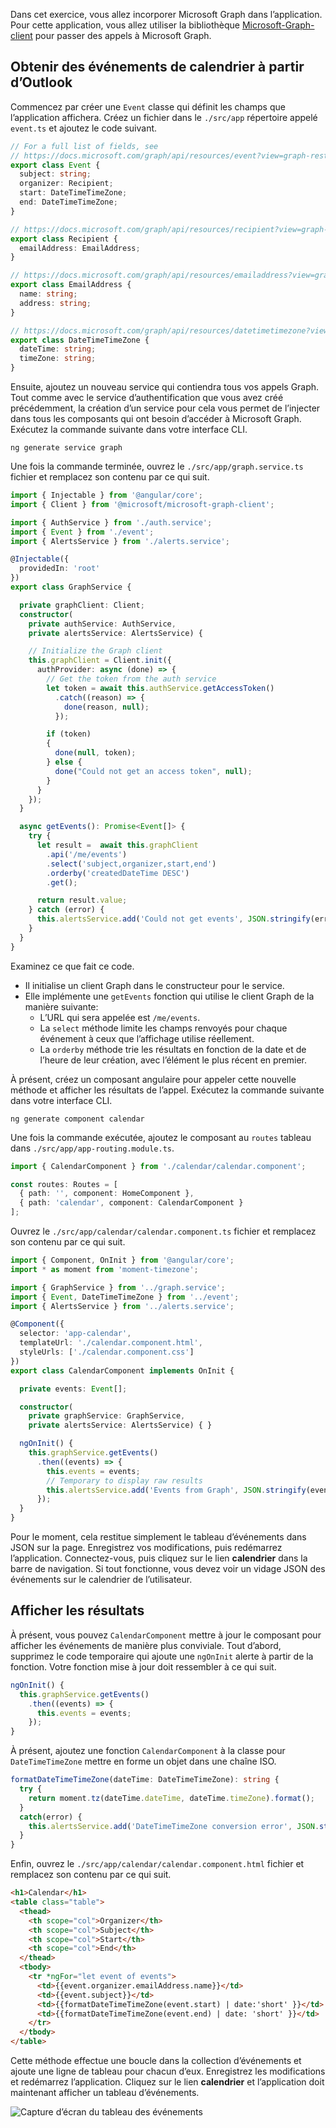 <!-- markdownlint-disable MD002 MD041 -->

Dans cet exercice, vous allez incorporer Microsoft Graph dans l’application. Pour cette application, vous allez utiliser la bibliothèque [Microsoft-Graph-client](https://github.com/microsoftgraph/msgraph-sdk-javascript) pour passer des appels à Microsoft Graph.

## <a name="get-calendar-events-from-outlook"></a>Obtenir des événements de calendrier à partir d’Outlook

Commencez par créer une `Event` classe qui définit les champs que l’application affichera. Créez un fichier dans le `./src/app` répertoire appelé `event.ts` et ajoutez le code suivant.

```TypeScript
// For a full list of fields, see
// https://docs.microsoft.com/graph/api/resources/event?view=graph-rest-1.0
export class Event {
  subject: string;
  organizer: Recipient;
  start: DateTimeTimeZone;
  end: DateTimeTimeZone;
}

// https://docs.microsoft.com/graph/api/resources/recipient?view=graph-rest-1.0
export class Recipient {
  emailAddress: EmailAddress;
}

// https://docs.microsoft.com/graph/api/resources/emailaddress?view=graph-rest-1.0
export class EmailAddress {
  name: string;
  address: string;
}

// https://docs.microsoft.com/graph/api/resources/datetimetimezone?view=graph-rest-1.0
export class DateTimeTimeZone {
  dateTime: string;
  timeZone: string;
}
```

Ensuite, ajoutez un nouveau service qui contiendra tous vos appels Graph. Tout comme avec le service d’authentification que vous avez créé précédemment, la création d’un service pour cela vous permet de l’injecter dans tous les composants qui ont besoin d’accéder à Microsoft Graph. Exécutez la commande suivante dans votre interface CLI.

```Shell
ng generate service graph
```

Une fois la commande terminée, ouvrez le `./src/app/graph.service.ts` fichier et remplacez son contenu par ce qui suit.

```TypeScript
import { Injectable } from '@angular/core';
import { Client } from '@microsoft/microsoft-graph-client';

import { AuthService } from './auth.service';
import { Event } from './event';
import { AlertsService } from './alerts.service';

@Injectable({
  providedIn: 'root'
})
export class GraphService {

  private graphClient: Client;
  constructor(
    private authService: AuthService,
    private alertsService: AlertsService) {

    // Initialize the Graph client
    this.graphClient = Client.init({
      authProvider: async (done) => {
        // Get the token from the auth service
        let token = await this.authService.getAccessToken()
          .catch((reason) => {
            done(reason, null);
          });

        if (token)
        {
          done(null, token);
        } else {
          done("Could not get an access token", null);
        }
      }
    });
  }

  async getEvents(): Promise<Event[]> {
    try {
      let result =  await this.graphClient
        .api('/me/events')
        .select('subject,organizer,start,end')
        .orderby('createdDateTime DESC')
        .get();

      return result.value;
    } catch (error) {
      this.alertsService.add('Could not get events', JSON.stringify(error, null, 2));
    }
  }
}
```

Examinez ce que fait ce code.

- Il initialise un client Graph dans le constructeur pour le service.
- Elle implémente une `getEvents` fonction qui utilise le client Graph de la manière suivante:
  - L’URL qui sera appelée est `/me/events`.
  - La `select` méthode limite les champs renvoyés pour chaque événement à ceux que l’affichage utilise réellement.
  - La `orderby` méthode trie les résultats en fonction de la date et de l’heure de leur création, avec l’élément le plus récent en premier.

À présent, créez un composant angulaire pour appeler cette nouvelle méthode et afficher les résultats de l’appel. Exécutez la commande suivante dans votre interface CLI.

```Shell
ng generate component calendar
```

Une fois la commande exécutée, ajoutez le composant au `routes` tableau dans `./src/app/app-routing.module.ts`.

```TypeScript
import { CalendarComponent } from './calendar/calendar.component';

const routes: Routes = [
  { path: '', component: HomeComponent },
  { path: 'calendar', component: CalendarComponent }
];
```

Ouvrez le `./src/app/calendar/calendar.component.ts` fichier et remplacez son contenu par ce qui suit.

```TypeScript
import { Component, OnInit } from '@angular/core';
import * as moment from 'moment-timezone';

import { GraphService } from '../graph.service';
import { Event, DateTimeTimeZone } from '../event';
import { AlertsService } from '../alerts.service';

@Component({
  selector: 'app-calendar',
  templateUrl: './calendar.component.html',
  styleUrls: ['./calendar.component.css']
})
export class CalendarComponent implements OnInit {

  private events: Event[];

  constructor(
    private graphService: GraphService,
    private alertsService: AlertsService) { }

  ngOnInit() {
    this.graphService.getEvents()
      .then((events) => {
        this.events = events;
        // Temporary to display raw results
        this.alertsService.add('Events from Graph', JSON.stringify(events, null, 2));
      });
  }
}
```

Pour le moment, cela restitue simplement le tableau d’événements dans JSON sur la page. Enregistrez vos modifications, puis redémarrez l’application. Connectez-vous, puis cliquez sur le lien **calendrier** dans la barre de navigation. Si tout fonctionne, vous devez voir un vidage JSON des événements sur le calendrier de l’utilisateur.

## <a name="display-the-results"></a>Afficher les résultats

À présent, vous pouvez `CalendarComponent` mettre à jour le composant pour afficher les événements de manière plus conviviale. Tout d’abord, supprimez le code temporaire qui ajoute une `ngOnInit` alerte à partir de la fonction. Votre fonction mise à jour doit ressembler à ce qui suit.

```TypeScript
ngOnInit() {
  this.graphService.getEvents()
    .then((events) => {
      this.events = events;
    });
}
```

À présent, ajoutez une fonction `CalendarComponent` à la classe pour `DateTimeTimeZone` mettre en forme un objet dans une chaîne ISO.

```TypeScript
formatDateTimeTimeZone(dateTime: DateTimeTimeZone): string {
  try {
    return moment.tz(dateTime.dateTime, dateTime.timeZone).format();
  }
  catch(error) {
    this.alertsService.add('DateTimeTimeZone conversion error', JSON.stringify(error));
  }
}
```

Enfin, ouvrez le `./src/app/calendar/calendar.component.html` fichier et remplacez son contenu par ce qui suit.

```html
<h1>Calendar</h1>
<table class="table">
  <thead>
    <th scope="col">Organizer</th>
    <th scope="col">Subject</th>
    <th scope="col">Start</th>
    <th scope="col">End</th>
  </thead>
  <tbody>
    <tr *ngFor="let event of events">
      <td>{{event.organizer.emailAddress.name}}</td>
      <td>{{event.subject}}</td>
      <td>{{formatDateTimeTimeZone(event.start) | date:'short' }}</td>
      <td>{{formatDateTimeTimeZone(event.end) | date: 'short' }}</td>
    </tr>
  </tbody>
</table>
```

Cette méthode effectue une boucle dans la collection d’événements et ajoute une ligne de tableau pour chacun d’eux. Enregistrez les modifications et redémarrez l’application. Cliquez sur le lien **calendrier** et l’application doit maintenant afficher un tableau d’événements.

![Capture d’écran du tableau des événements](./images/add-msgraph-01.png)